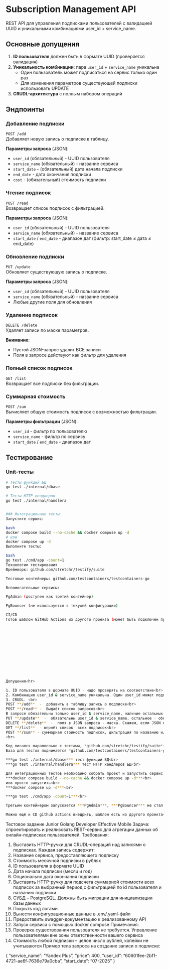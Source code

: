 # Subscription Management API

REST API для управления подписками пользователей с валидацией UUID и уникальными комбинациями user_id + service_name.

## Основные допущения

1. **ID пользователя** должен быть в формате UUID (проверяется валидация)
2. **Уникальность комбинации**: пара `user_id` + `service_name` уникальна
   - Один пользователь может подписаться на сервис только один раз
   - Для изменения параметров существующей подписки использовать UPDATE
3. **CRUDL-архитектура** с полным набором операций

## Эндпоинты

### Добавление подписки
`POST /add`  
Добавляет новую запись о подписке в таблицу.

**Параметры запроса** (JSON):
- `user_id` (обязательный) - UUID пользователя
- `service_name` (обязательный) - название сервиса
- `start_date` - (обязательный) дата начала подписки
- `end_date` - дата окончания подписки
- `cost` - (обязательный) стоимость подписки

### Чтение подписок
`POST /read`  
Возвращает список подписок с фильтрацией.

**Параметры запроса** (JSON):
- `user_id` (обязательный) - UUID пользователя
- `service_name` (обязательный) - название сервиса
- `start_date` / `end_date` - диапазон дат (фильтр: start_date ≤ дата ≤ end_date)

### Обновление подписки
`PUT /update`  
Обновляет существующую запись о подписке.

**Параметры запроса** (JSON):
- `user_id` (обязательный) - UUID пользователя
- `service_name` (обязательный) - название сервиса
- Любые другие поля для обновления

### Удаление подписок
`DELETE /delete`  
Удаляет записи по маске параметров.

**Внимание**:  
- Пустой JSON-запрос удалит ВСЕ записи
- Поля в запросе действуют как фильтр для удаления

### Полный список подписок
`GET /list`  
Возвращает все подписки без фильтрации.

### Суммарная стоимость
`POST /sum`  
Вычисляет общую стоимость подписок с возможностью фильтрации.

**Параметры фильтрации** (JSON):
- `user_id` - фильтр по пользователю
- `service_name` - фильтр по сервису
- `start_date` / `end_date` - диапазон дат

## Тестирование

### Unit-тесты
```bash
# Тесты функций БД
go test ./internal/dbase

# Тесты HTTP-хендлеров
go test ./internal/handlera


### Интеграционные тесты
Запустите сервис:

bash
docker compose build --no-cache && docker compose up -d
# или
docker compose up -d
Выполните тесты:

bash
go test ./cmd/app -count=1
Технологии тестирования
Фреймворк: github.com/stretchr/testify/suite

Тестовые контейнеры: github.com/testcontainers/testcontainers-go

Вспомогательные сервисы:

PgAdmin (доступен как третий контейнер)

PgBouncer (не используется в текущей конфигурации)

CI/CD
Готов шаблон GitHub Actions из другого проекта (может быть подключен при необходимости)













Допущения<hr>

1. ID пользователя в формате UUID - надо проверять на соответствие<br>
2. Комбинация user_id & service_name уникальна. Один user_id может подписаться на service_name один раз, если надо ещё - через UPDATE<br>
3. CRUDL. <br>
POST **/add**  -  добавить в таблицу запись о подписке<br>
POST **/read** -  Выдаёт список запросов<br>
В запросе обязательны только user_id & service_name, наличие остальных параметров (дат) выступает как маска start_date <= дата <= end_date <br>
PUT **/update**  -  обязательны user_id & service_name, остальное - обновляет запись<br>
DELETE **/delete**  -  поля в JSON запроса - маска. Скажем, если JSON пустой - удалит ***всё***<br><br>
GET **/list**  - вернёт список  всех подписок<br>
POST **/sum** - суммарная стоимость подписок, фильтрация по названию и/или user_id и диапазону дат <br>
<hr>

Код писался параллельно с тестами, *github.com/stretchr/testify/suite*<br>
База для тестов поднимается *github.com/testcontainers/testcontainers-go*<br>

***go test ./internal/dbase*** тест функций БД<br>
***go test ./internal/handlera*** тест HTTP хандлеров БД<br>

Для интеграционных тестов необходимо собрать проект и запустить сервис <br>
***docker compose build --no-cache && docker compose up -d***<br>
или просто запустить<br>
***docker compose up -d***<br>

***go test ./cmd/app -count=1***<br>

Третьим контейнером запускается ***PgAdmin***, ***PgBouncer*** не стал подключать<br>

Можно ещё и CD github actions внедрить, шаблон есть из другого проекта<br>

```
Тестовое задание Junior Golang Developer
Effective Mobile
Задача: спроектировать и реализовать REST-сервис для агрегации данных об
онлайн-подписках пользователей.
Требования:
1. Выставить HTTP-ручки для CRUDL-операций над записями о подписках. Каждая запись
содержит:
1. Название сервиса, предоставляющего подписку
2. Стоимость месячной подписки в рублях
3. ID пользователя в формате UUID
4. Дата начала подписки (месяц и год)
5. Опционально дата окончания подписки
2. Выставить HTTP-ручку для подсчета суммарной стоимости всех подписок за выбранный
период с фильтрацией по id пользователя и названию подписки
3. СУБД – PostgreSQL. Должны быть миграции для инициализации базы данных
4. Покрыть код логами
5. Вынести конфигурационные данные в .env/.yaml-файл
6. Предоставить swagger-документацию к реализованному API
7. Запуск сервиса с помощью docker compose
Примечания:
1. Проверка существования пользователя не требуется. Управление пользователями вне
зоны ответственности вашего сервиса
2. Стоимость любой подписки – целое число рублей, копейки не учитываются
Пример тела запроса на создание записи о подписке:

{
“service_name”: “Yandex Plus”,
“price”: 400,
“user_id”: “60601fee-2bf1-4721-ae6f-7636e79a0cba”,
“start_date”: “07-2025”
}
```





